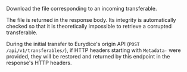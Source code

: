 Download the file corresponding to an incoming transferable.

The file is returned in the response body.
Its integrity is automatically checked so that it is theoretically impossible to retrieve a corrupted transferable.

During the initial transfer to Eurydice's origin API (`POST /api/v1/transferables/`), if HTTP headers starting with `Metadata-` were provided, they will be restored and returned by this endpoint in the response's HTTP headers.
